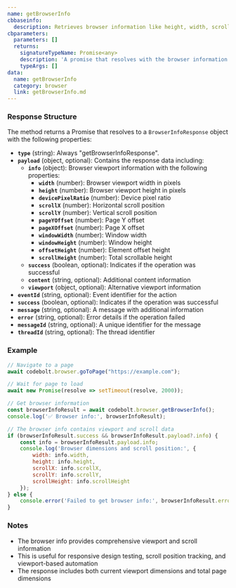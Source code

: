 ```yaml
---
name: getBrowserInfo
cbbaseinfo:
  description: Retrieves browser information like height, width, scroll position of the current page.
cbparameters:
  parameters: []
  returns:
    signatureTypeName: Promise<any>
    description: 'A promise that resolves with the browser information.'
    typeArgs: []
data:
  name: getBrowserInfo
  category: browser
  link: getBrowserInfo.md
---
```

<CBBaseInfo/> 
<CBParameters/>

### Response Structure

The method returns a Promise that resolves to a `BrowserInfoResponse` object with the following properties:

- **`type`** (string): Always "getBrowserInfoResponse".
- **`payload`** (object, optional): Contains the response data including:
  - **`info`** (object): Browser viewport information with the following properties:
    - **`width`** (number): Browser viewport width in pixels
    - **`height`** (number): Browser viewport height in pixels
    - **`devicePixelRatio`** (number): Device pixel ratio
    - **`scrollX`** (number): Horizontal scroll position
    - **`scrollY`** (number): Vertical scroll position
    - **`pageYOffset`** (number): Page Y offset
    - **`pageXOffset`** (number): Page X offset
    - **`windowWidth`** (number): Window width
    - **`windowHeight`** (number): Window height
    - **`offsetHeight`** (number): Element offset height
    - **`scrollHeight`** (number): Total scrollable height
  - **`success`** (boolean, optional): Indicates if the operation was successful
  - **`content`** (string, optional): Additional content information
  - **`viewport`** (object, optional): Alternative viewport information
- **`eventId`** (string, optional): Event identifier for the action
- **`success`** (boolean, optional): Indicates if the operation was successful
- **`message`** (string, optional): A message with additional information
- **`error`** (string, optional): Error details if the operation failed
- **`messageId`** (string, optional): A unique identifier for the message
- **`threadId`** (string, optional): The thread identifier

### Example 

```js 
// Navigate to a page
await codebolt.browser.goToPage("https://example.com");

// Wait for page to load
await new Promise(resolve => setTimeout(resolve, 2000));

// Get browser information
const browserInfoResult = await codebolt.browser.getBrowserInfo();
console.log('✅ Browser info:', browserInfoResult);

// The browser info contains viewport and scroll data
if (browserInfoResult.success && browserInfoResult.payload?.info) {
    const info = browserInfoResult.payload.info;
    console.log('Browser dimensions and scroll position:', {
        width: info.width,
        height: info.height,
        scrollX: info.scrollX,
        scrollY: info.scrollY,
        scrollHeight: info.scrollHeight
    });
} else {
    console.error('Failed to get browser info:', browserInfoResult.error);
}
```

### Notes

- The browser info provides comprehensive viewport and scroll information
- This is useful for responsive design testing, scroll position tracking, and viewport-based automation
- The response includes both current viewport dimensions and total page dimensions
